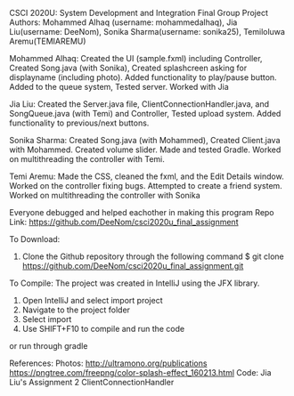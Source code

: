 CSCI 2020U: System Development and Integration
Final Group Project
Authors:
Mohammed Alhaq (username: mohammedalhaq), Jia Liu(username: DeeNom), Sonika Sharma(username: sonika25), Temiloluwa Aremu(TEMIAREMU)

Mohammed Alhaq: Created the UI (sample.fxml) including Controller, Created Song.java (with Sonika), Created splashcreen asking for displayname (including photo). Added functionality to play/pause button. Added to the queue system, Tested server. Worked with Jia

Jia Liu: Created the Server.java file, ClientConnectionHandler.java, and SongQueue.java (with Temi) and Controller, Tested upload system. Added functionality to previous/next buttons.

Sonika Sharma: Created Song.java (with Mohammed), Created Client.java with Mohammed. Created volume slider. Made and tested Gradle. Worked on multithreading the controller with Temi.

Temi Aremu: Made the CSS, cleaned the fxml, and the Edit Details window. Worked on the controller fixing bugs. Attempted to create a friend system. Worked on multithreading the controller with Sonika

Everyone debugged and helped eachother in making this program
Repo Link: https://github.com/DeeNom/csci2020u_final_assignment


To Download:
1. Clone the Github repository through the following command
    $ git clone https://github.com/DeeNom/csci2020u_final_assignment.git

To Compile:
The project was created in IntelliJ using the JFX library.
1. Open IntelliJ and select import project
2. Navigate to the project folder
3. Select import
4. Use SHIFT+F10 to compile and run the code

or run through gradle

References:
Photos:
http://ultramono.org/publications
https://pngtree.com/freepng/color-splash-effect_160213.html
Code:
Jia Liu's Assignment 2 ClientConnectionHandler
